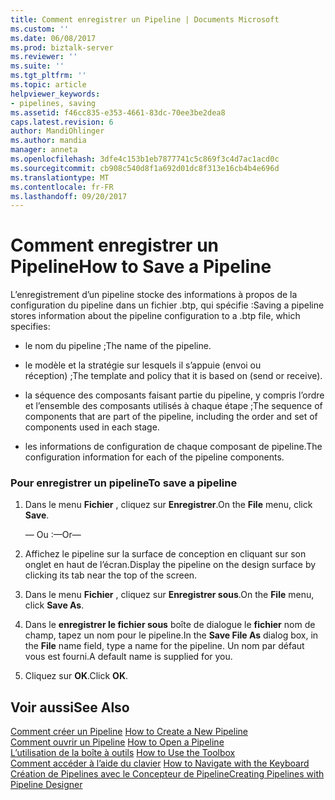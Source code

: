 ```yaml
---
title: Comment enregistrer un Pipeline | Documents Microsoft
ms.custom: ''
ms.date: 06/08/2017
ms.prod: biztalk-server
ms.reviewer: ''
ms.suite: ''
ms.tgt_pltfrm: ''
ms.topic: article
helpviewer_keywords:
- pipelines, saving
ms.assetid: f46cc835-e353-4661-83dc-70ee3be2dea8
caps.latest.revision: 6
author: MandiOhlinger
ms.author: mandia
manager: anneta
ms.openlocfilehash: 3dfe4c153b1eb7877741c5c869f3c4d7ac1acd0c
ms.sourcegitcommit: cb908c540d8f1a692d01dc8f313e16cb4b4e696d
ms.translationtype: MT
ms.contentlocale: fr-FR
ms.lasthandoff: 09/20/2017
---
```

# <a name="how-to-save-a-pipeline"></a><span data-ttu-id="47708-102">Comment enregistrer un Pipeline</span><span class="sxs-lookup"><span data-stu-id="47708-102">How to Save a Pipeline</span></span>
<span data-ttu-id="47708-103">L’enregistrement d’un pipeline stocke des informations à propos de la configuration du pipeline dans un fichier .btp, qui spécifie :</span><span class="sxs-lookup"><span data-stu-id="47708-103">Saving a pipeline stores information about the pipeline configuration to a .btp file, which specifies:</span></span>  
  
-   <span data-ttu-id="47708-104">le nom du pipeline ;</span><span class="sxs-lookup"><span data-stu-id="47708-104">The name of the pipeline.</span></span>  
  
-   <span data-ttu-id="47708-105">le modèle et la stratégie sur lesquels il s’appuie (envoi ou réception) ;</span><span class="sxs-lookup"><span data-stu-id="47708-105">The template and policy that it is based on (send or receive).</span></span>  
  
-   <span data-ttu-id="47708-106">la séquence des composants faisant partie du pipeline, y compris l’ordre et l’ensemble des composants utilisés à chaque étape ;</span><span class="sxs-lookup"><span data-stu-id="47708-106">The sequence of components that are part of the pipeline, including the order and set of components used in each stage.</span></span>  
  
-   <span data-ttu-id="47708-107">les informations de configuration de chaque composant de pipeline.</span><span class="sxs-lookup"><span data-stu-id="47708-107">The configuration information for each of the pipeline components.</span></span>  
  
### <a name="to-save-a-pipeline"></a><span data-ttu-id="47708-108">Pour enregistrer un pipeline</span><span class="sxs-lookup"><span data-stu-id="47708-108">To save a pipeline</span></span>  
  
1.  <span data-ttu-id="47708-109">Dans le menu **Fichier** , cliquez sur **Enregistrer**.</span><span class="sxs-lookup"><span data-stu-id="47708-109">On the **File** menu, click **Save**.</span></span>  
  
     <span data-ttu-id="47708-110">— Ou :</span><span class="sxs-lookup"><span data-stu-id="47708-110">—Or—</span></span>  
  
2.  <span data-ttu-id="47708-111">Affichez le pipeline sur la surface de conception en cliquant sur son onglet en haut de l’écran.</span><span class="sxs-lookup"><span data-stu-id="47708-111">Display the pipeline on the design surface by clicking its tab near the top of the screen.</span></span>  
  
3.  <span data-ttu-id="47708-112">Dans le menu **Fichier** , cliquez sur **Enregistrer sous**.</span><span class="sxs-lookup"><span data-stu-id="47708-112">On the **File** menu, click **Save As**.</span></span>  
  
4.  <span data-ttu-id="47708-113">Dans le **enregistrer le fichier sous** boîte de dialogue le **fichier** nom de champ, tapez un nom pour le pipeline.</span><span class="sxs-lookup"><span data-stu-id="47708-113">In the **Save File As** dialog box, in the **File** name field, type a name for the pipeline.</span></span> <span data-ttu-id="47708-114">Un nom par défaut vous est fourni.</span><span class="sxs-lookup"><span data-stu-id="47708-114">A default name is supplied for you.</span></span>  
  
5.  <span data-ttu-id="47708-115">Cliquez sur **OK**.</span><span class="sxs-lookup"><span data-stu-id="47708-115">Click **OK**.</span></span>  
  
## <a name="see-also"></a><span data-ttu-id="47708-116">Voir aussi</span><span class="sxs-lookup"><span data-stu-id="47708-116">See Also</span></span>  
 <span data-ttu-id="47708-117">[Comment créer un Pipeline](../core/how-to-create-a-new-pipeline.md) </span><span class="sxs-lookup"><span data-stu-id="47708-117">[How to Create a New Pipeline](../core/how-to-create-a-new-pipeline.md) </span></span>  
 <span data-ttu-id="47708-118">[Comment ouvrir un Pipeline](../core/how-to-open-a-pipeline.md) </span><span class="sxs-lookup"><span data-stu-id="47708-118">[How to Open a Pipeline](../core/how-to-open-a-pipeline.md) </span></span>  
 <span data-ttu-id="47708-119">[L’utilisation de la boîte à outils](../core/how-to-use-the-toolbox.md) </span><span class="sxs-lookup"><span data-stu-id="47708-119">[How to Use the Toolbox](../core/how-to-use-the-toolbox.md) </span></span>  
 <span data-ttu-id="47708-120">[Comment accéder à l’aide du clavier](../core/how-to-navigate-with-the-keyboard.md) </span><span class="sxs-lookup"><span data-stu-id="47708-120">[How to Navigate with the Keyboard](../core/how-to-navigate-with-the-keyboard.md) </span></span>  
 [<span data-ttu-id="47708-121">Création de Pipelines avec le Concepteur de Pipeline</span><span class="sxs-lookup"><span data-stu-id="47708-121">Creating Pipelines with Pipeline Designer</span></span>](../core/creating-pipelines-with-pipeline-designer.md)